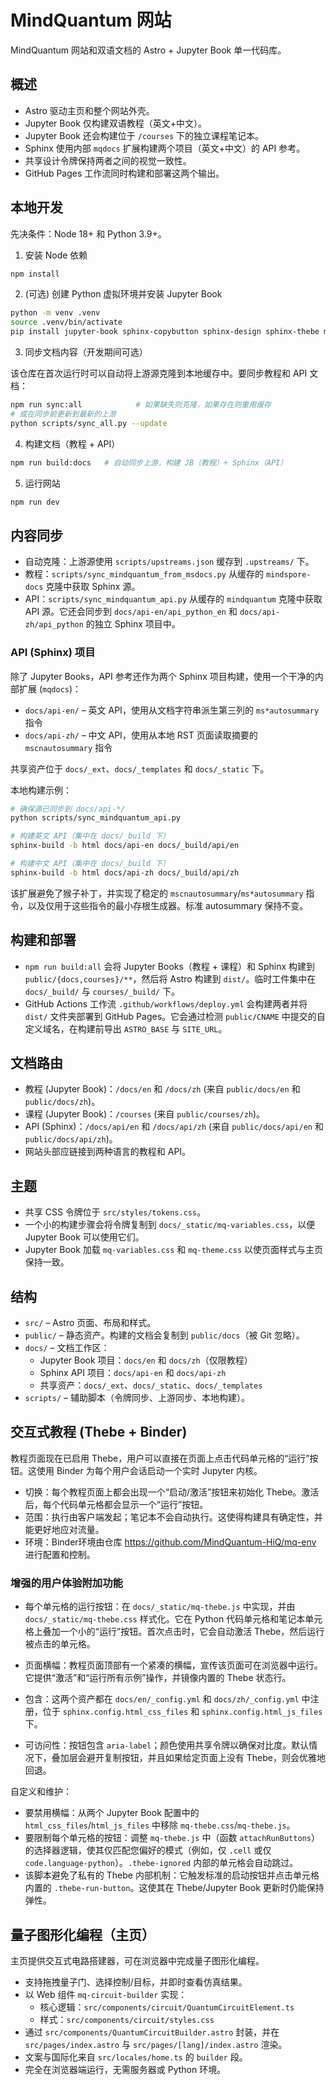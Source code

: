 # MindQuantum 网站

MindQuantum 网站和双语文档的 Astro + Jupyter Book 单一代码库。

## 概述

- Astro 驱动主页和整个网站外壳。
- Jupyter Book 仅构建双语教程（英文+中文）。
- Jupyter Book 还会构建位于 `/courses` 下的独立课程笔记本。
- Sphinx 使用内部 `mqdocs` 扩展构建两个项目（英文+中文）的 API 参考。
- 共享设计令牌保持两者之间的视觉一致性。
- GitHub Pages 工作流同时构建和部署这两个输出。

## 本地开发

先决条件：Node 18+ 和 Python 3.9+。

1) 安装 Node 依赖

```bash
npm install
```

2) (可选) 创建 Python 虚拟环境并安装 Jupyter Book

```bash
python -m venv .venv
source .venv/bin/activate
pip install jupyter-book sphinx-copybutton sphinx-design sphinx-thebe mindspore mindquantum
```

3) 同步文档内容（开发期间可选）

该仓库在首次运行时可以自动将上游源克隆到本地缓存中。要同步教程和 API 文档：

```bash
npm run sync:all            # 如果缺失则克隆，如果存在则重用缓存
# 或在同步前更新到最新的上游
python scripts/sync_all.py --update
```

4) 构建文档（教程 + API）

```bash
npm run build:docs   # 自动同步上游，构建 JB（教程）+ Sphinx（API）
```

5) 运行网站

```bash
npm run dev
```

## 内容同步

- 自动克隆：上游源使用 `scripts/upstreams.json` 缓存到 `.upstreams/` 下。
- 教程：`scripts/sync_mindquantum_from_msdocs.py` 从缓存的 `mindspore-docs` 克隆中获取 Sphinx 源。
- API：`scripts/sync_mindquantum_api.py` 从缓存的 `mindquantum` 克隆中获取 API 源。它还会同步到 `docs/api-en/api_python_en` 和 `docs/api-zh/api_python` 的独立 Sphinx 项目中。

### API (Sphinx) 项目

除了 Jupyter Books，API 参考还作为两个 Sphinx 项目构建，使用一个干净的内部扩展 (`mqdocs`)：

- `docs/api-en/` – 英文 API，使用从文档字符串派生第三列的 `ms*autosummary` 指令
- `docs/api-zh/` – 中文 API，使用从本地 RST 页面读取摘要的 `mscnautosummary` 指令

共享资产位于 `docs/_ext`、`docs/_templates` 和 `docs/_static` 下。

本地构建示例：

```bash
# 确保源已同步到 docs/api-*/
python scripts/sync_mindquantum_api.py

# 构建英文 API（集中在 docs/_build 下）
sphinx-build -b html docs/api-en docs/_build/api/en

# 构建中文 API（集中在 docs/_build 下）
sphinx-build -b html docs/api-zh docs/_build/api/zh
```

该扩展避免了猴子补丁，并实现了稳定的 `mscnautosummary`/`ms*autosummary` 指令，以及仅用于这些指令的最小存根生成器。标准 autosummary 保持不变。

## 构建和部署

- `npm run build:all` 会将 Jupyter Books（教程 + 课程）和 Sphinx 构建到 `public/{docs,courses}/**`，然后将 Astro 构建到 `dist/`。临时工件集中在 `docs/_build/` 与 `courses/_build/` 下。
- GitHub Actions 工作流 `.github/workflows/deploy.yml` 会构建两者并将 `dist/` 文件夹部署到 GitHub Pages。它会通过检测 `public/CNAME` 中提交的自定义域名，在构建前导出 `ASTRO_BASE` 与 `SITE_URL`。

## 文档路由

- 教程 (Jupyter Book)：`/docs/en` 和 `/docs/zh` (来自 `public/docs/en` 和 `public/docs/zh`)。
- 课程 (Jupyter Book)：`/courses` (来自 `public/courses/zh`)。
- API (Sphinx)：`/docs/api/en` 和 `/docs/api/zh` (来自 `public/docs/api/en` 和 `public/docs/api/zh`)。
- 网站头部应链接到两种语言的教程和 API。

## 主题

- 共享 CSS 令牌位于 `src/styles/tokens.css`。
- 一个小的构建步骤会将令牌复制到 `docs/_static/mq-variables.css`，以便 Jupyter Book 可以使用它们。
- Jupyter Book 加载 `mq-variables.css` 和 `mq-theme.css` 以使页面样式与主页保持一致。

## 结构

- `src/` – Astro 页面、布局和样式。
- `public/` – 静态资产。构建的文档会复制到 `public/docs`（被 Git 忽略）。
- `docs/` – 文档工作区：
  - Jupyter Book 项目：`docs/en` 和 `docs/zh`（仅限教程）
  - Sphinx API 项目：`docs/api-en` 和 `docs/api-zh`
  - 共享资产：`docs/_ext`、`docs/_static`、`docs/_templates`
- `scripts/` – 辅助脚本（令牌同步、上游同步、本地构建）。

## 交互式教程 (Thebe + Binder)

教程页面现在已启用 Thebe，用户可以直接在页面上点击代码单元格的“运行”按钮。这使用 Binder 为每个用户会话启动一个实时 Jupyter 内核。

- 切换：每个教程页面上都会出现一个“启动/激活”按钮来初始化 Thebe。激活后，每个代码单元格都会显示一个“运行”按钮。
- 范围：执行由客户端发起；笔记本不会自动执行。这使得构建具有确定性，并能更好地应对流量。
- 环境：Binder环境由仓库 https://github.com/MindQuantum-HiQ/mq-env 进行配置和控制。


### 增强的用户体验附加功能

- 每个单元格的运行按钮：在 `docs/_static/mq-thebe.js` 中实现，并由 `docs/_static/mq-thebe.css` 样式化。它在 Python 代码单元格和笔记本单元格上叠加一个小的“运行”按钮。首次点击时，它会自动激活 Thebe，然后运行被点击的单元格。

- 页面横幅：教程页面顶部有一个紧凑的横幅，宣传该页面可在浏览器中运行。它提供“激活”和“运行所有示例”操作，并镜像内置的 Thebe 状态行。
- 包含：这两个资产都在 `docs/en/_config.yml` 和 `docs/zh/_config.yml` 中注册，位于 `sphinx.config.html_css_files` 和 `sphinx.config.html_js_files` 下。
- 可访问性：按钮包含 `aria-label`；颜色使用共享令牌以确保对比度。默认情况下，叠加层会避开复制按钮，并且如果给定页面上没有 Thebe，则会优雅地回退。

自定义和维护：
- 要禁用横幅：从两个 Jupyter Book 配置中的 `html_css_files`/`html_js_files` 中移除 `mq-thebe.css`/`mq-thebe.js`。
- 要限制每个单元格的按钮：调整 `mq-thebe.js` 中（函数 `attachRunButtons`）的选择器逻辑，使其仅匹配您偏好的模式（例如，仅 `.cell` 或仅 `code.language-python`）。`.thebe-ignored` 内部的单元格会自动跳过。
- 该脚本避免了私有的 Thebe 内部机制：它触发标准的启动按钮并点击单元格内置的 `.thebe-run-button`。这使其在 Thebe/Jupyter Book 更新时仍能保持弹性。

## 量子图形化编程（主页）

主页提供交互式电路搭建器，可在浏览器中完成量子图形化编程。

- 支持拖拽量子门、选择控制/目标，并即时查看仿真结果。
- 以 Web 组件 `mq-circuit-builder` 实现：
  - 核心逻辑：`src/components/circuit/QuantumCircuitElement.ts`
  - 样式：`src/components/circuit/styles.css`
- 通过 `src/components/QuantumCircuitBuilder.astro` 封装，并在 `src/pages/index.astro` 与 `src/pages/[lang]/index.astro` 渲染。
- 文案与国际化来自 `src/locales/home.ts` 的 `builder` 段。
- 完全在浏览器端运行，无需服务器或 Python 环境。
